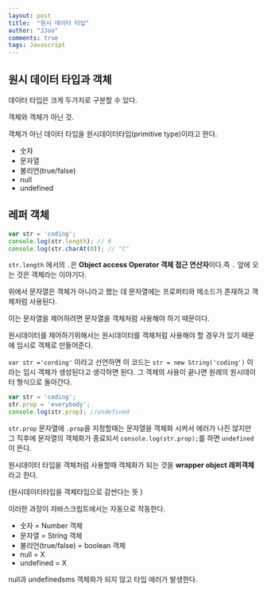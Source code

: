 ```yaml
---
layout: post
title:  "원시 데이터 타입"
author: "JJoo"
comments: true
tags: Javascript
---
```




## 원시 데이터 타입과 객체


데이터 타입은 크게 두가지로 구분할 수 있다.

객체와 객체가 아닌 것.

객체가 아닌 데이터 타입을 원시데이터타입(primitive type)이라고 한다.


- 숫자
- 문자열
- 불리언(true/false)
- null
- undefined



## 레퍼 객체 


```javascript
var str = 'coding';
console.log(str.length); // 6
console.log(str.charAt(0)); // "C"
```


`str.length` 에서의 `.`은 **Object access Operator 객체 접근 연산자**이다.즉 `.` 앞에 오는 것은 객체라는 이야기다.

위에서 문자열은 객체가 아니라고 했는 데 문자열에는 프로퍼티와 메소드가 존재하고 객체처럼 사용된다. 

이는 문자열을 제어하려면 문자열을 객체처럼 사용해야 하기 때문이다.

원시데이터를 제어하기위해서는 원시데이터를 객체처럼 사용해야 할 경우가 있기 때문에 임시로 객체로 만들어준다.

`var str ='cording'` 이라고 선언하면 이 코드는 `str = new String('coding')` 이라는 임시 객체가 생성된다고 생각하면 된다. 그 객체의 사용이 끝나면 원래의 원시데이터 형식으로 돌아간다. 

```javascript
var str = 'coding';
str.prop = 'everybody';
console.log(str.prop); //undefined
```


`str.prop` 문자열에 `.prop`을 지정할때는 문자열을 객체화 시켜서 에러가 나진 않지만 그 직후에 문자열의 객체화가 종료되서 `console.log(str.prop);`를 하면 `undefined`이 뜬다. 

원시데이터 타입을 객체처럼 사용할때 객체화가 되는 것을 **wrapper object 래퍼객체**라고 한다. 

(원시데이터타입을 객체타입으로 감싼다는 뜻 )

이러한 과장이 자바스크립트에서는 자동으로 작동한다.


- 숫자 = Number 객체
- 문자열 = String 객체
- 불리언(true/false) = boolean 객체
- null = X
- undefined = X

null과 undefinedsms 객체화가 되지 않고 타입 에러가 발생한다. 


